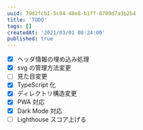 ```yaml
---
uuid: 79d2fcb1-5c04-48e8-b1ff-8709d7a3b2b4
title: 'TODO'
tags: []
createdAt: '2021/03/01 08:24:00'
published: true
---
```


- [x] ヘッダ情報の埋め込み処理
- [x] svg の管理方法変更
- [ ] 見た目変更
- [x] TypeScript 化
- [x] ディレクトリ構造変更
- [x] PWA 対応
- [x] Dark Mode 対応
- [ ] Lighthouse スコア上げる
